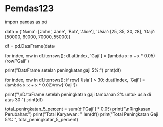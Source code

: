 # Pemdas123

import pandas as pd

data = {'Nama': ['John', 'Jane', 'Bob', 'Alice'],
        'Usia': [25, 35, 30, 28],
        'Gaji': [50000, 60000, 70000, 55000]}

df = pd.DataFrame(data)

for index, row in df.iterrows():
    df.at[index, 'Gaji'] = (lambda x: x + x * 0.05)(row['Gaji'])

print("DataFrame setelah peningkatan gaji 5%:")
print(df)

for index, row in df.iterrows():
    if row['Usia'] > 30:
        df.at[index, 'Gaji'] = (lambda x: x + x * 0.02)(row['Gaji'])

print("\nDataFrame setelah peningkatan gaji tambahan 2% untuk usia di atas 30:")
print(df)

total_peningkatan_5_percent = sum(df['Gaji'] * 0.05)
print("\nRingkasan Perubahan:")
print("Total Karyawan: ", len(df))
print("Total Peningkatan Gaji 5%: ", total_peningkatan_5_percent)

